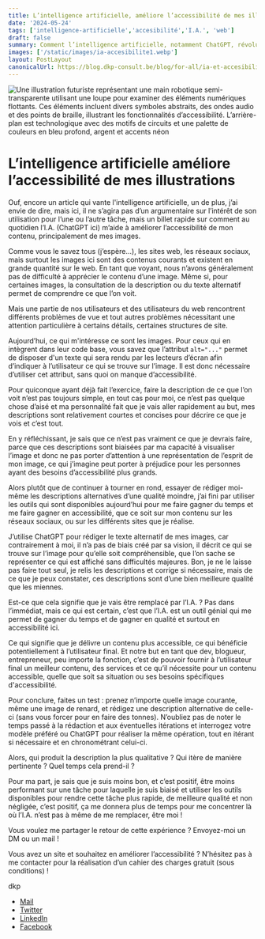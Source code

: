 ```yaml
---
title: L’intelligence artificielle, améliore l’accessibilité de mes illustrations
date: '2024-05-24'
tags: ['intelligence-artificielle','accesibilité','I.A.', 'web']
draft: false
summary: Comment l’intelligence artificielle, notamment ChatGPT, révolutionne l’accessibilité de mes illustration. Parlons de l’importance de l’utilisation de textes alternatifs pour les images afin d’aider les utilisateurs avec des déficiences visuelles à mieux naviguer sur le web. Explorons comment, grâce à l’IA, la rédaction de descriptions précises devient non seulement plus simple mais aussi plus efficace, améliorant ainsi l’accessibilité et enrichissant l’expérience utilisateur pour tous. Découvrez comment l’IA peut transformer votre propre contenu pour le rendre plus accessible.
images: ['/static/images/ia-accesibilite1.webp']
layout: PostLayout
canonicalUrl: https://blog.dkp-consult.be/blog/for-all/ia-et-accesibilite
---
```


![Une illustration futuriste représentant une main robotique semi-transparente utilisant une loupe pour examiner des éléments numériques flottants. Ces éléments incluent divers symboles abstraits, des ondes audio et des points de braille, illustrant les fonctionnalités d’accessibilité. L’arrière-plan est technologique avec des motifs de circuits et une palette de couleurs en bleu profond, argent et accents néon](/static/images/ia-accesibilite1.webp "Fusion de Stratégie et Développement Web")

# L’intelligence artificielle améliore l’accessibilité de mes illustrations

Ouf, encore un article qui vante l'intelligence artificielle, un de plus, j’ai envie de dire, mais ici, il ne s’agira pas d’un argumentaire sur l’intérêt de son utilisation pour l’une ou l’autre tâche, mais un billet rapide sur comment au quotidien l’I.A. (ChatGPT ici) m’aide à améliorer l’accessibilité de mon contenu, principalement de mes images.

Comme vous le savez tous (j’espère…), les sites web, les réseaux sociaux, mais surtout les images ici sont des contenus courants et existent en grande quantité sur le web. En tant que voyant, nous n’avons généralement pas de difficulté à apprécier le contenu d’une image. Même si, pour certaines images, la consultation de la description ou du texte alternatif permet de comprendre ce que l’on voit.

Mais une partie de nos utilisateurs et des utilisateurs du web rencontrent différents problèmes de vue et tout autres problèmes nécessitant une attention particulière à certains détails, certaines structures de site.

Aujourd’hui, ce qui m'intéresse ce sont les images. Pour ceux qui en intègrent dans leur code base, vous savez que l’attribut ``` alt="..." ``` permet de disposer d'un texte qui sera rendu par les lecteurs d’écran afin d’indiquer à l’utilisateur ce qui se trouve sur l’image. Il est donc nécessaire d’utiliser cet attribut, sans quoi on manque d’accessibilité.

Pour quiconque ayant déjà fait l’exercice, faire la description de ce que l’on voit n’est pas toujours simple, en tout cas pour moi, ce n’est pas quelque chose d’aisé et ma personnalité fait que je vais aller rapidement au but, mes descriptions sont relativement courtes et concises pour décrire ce que je vois et c’est tout.

En y réfléchissant, je sais que ce n’est pas vraiment ce que je devrais faire, parce que ces descriptions sont biaisées par ma capacité à visualiser l’image et donc ne pas porter d’attention à une représentation de l’esprit de mon image, ce qui j’imagine peut porter à préjudice pour les personnes ayant des besoins d’accessibilité plus grands.

Alors plutôt que de continuer à tourner en rond, essayer de rédiger moi-même les descriptions alternatives d’une qualité moindre, j’ai fini par utiliser les outils qui sont disponibles aujourd’hui pour me faire gagner du temps et me faire gagner en accessibilité, que ce soit sur mon contenu sur les réseaux sociaux, ou sur les différents sites que je réalise.

J’utilise ChatGPT pour rédiger le texte alternatif de mes images, car contrairement à moi, il n’a pas de biais créé par sa vision, il décrit ce qui se trouve sur l’image pour qu’elle soit compréhensible, que l’on sache se représenter ce qui est affiché sans difficultés majeures. Bon, je ne le laisse pas faire tout seul, je relis les descriptions et corrige si nécessaire, mais de ce que je peux constater, ces descriptions sont d’une bien meilleure qualité que les miennes.

Est-ce que cela signifie que je vais être remplacé par l’I.A. ? Pas dans l’immédiat, mais ce qui est certain, c’est que l’I.A. est un outil génial qui me permet de gagner du temps et de gagner en qualité et surtout en accessibilité ici.

Ce qui signifie que je délivre un contenu plus accessible, ce qui bénéficie potentiellement à l’utilisateur final. Et notre but en tant que dev, blogueur, entrepreneur, peu importe la fonction, c’est de pouvoir fournir à l’utilisateur final un meilleur contenu, des services et ce qu’il nécessite pour un contenu accessible, quelle que soit sa situation ou ses besoins spécifiques d'accessibilité.

Pour conclure, faites un test : prenez n’importe quelle image courante, même une image de renard, et rédigez une description alternative de celle-ci (sans vous forcer pour en faire des tonnes). N’oubliez pas de noter le temps passé à la rédaction et aux éventuelles itérations et interrogez votre modèle préféré ou ChatGPT pour réaliser la même opération, tout en itérant si nécessaire et en chronométrant celui-ci.

Alors, qui produit la description la plus qualitative ? Qui itère de manière pertinente ? Quel temps cela prend-il ?

Pour ma part, je sais que je suis moins bon, et c’est positif, être moins performant sur une tâche pour laquelle je suis biaisé et utiliser les outils disponibles pour rendre cette tâche plus rapide, de meilleure qualité et non négligée, c’est positif, ça me donnera plus de temps pour me concentrer là où l’I.A. n’est pas à même de me remplacer, être moi !

Vous voulez me partager le retour de cette expérience ? Envoyez-moi un DM ou un mail !

Vous avez un site et souhaitez en améliorer l’accessibilité ? N’hésitez pas à me contacter pour la réalisation d’un cahier des charges gratuit (sous conditions) !

dkp

- [Mail](mailto:contact@dkp-consult.be)
- [Twitter](https://twitter.com/dkp_consult)
- [LinkedIn](https://www.linkedin.com/in/pierre-debski/)
- [Facebook](https://www.facebook.com/dkpconsult)